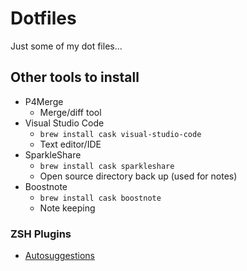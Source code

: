 # Dotfiles

Just some of my dot files...

## Other tools to install

* P4Merge
    * Merge/diff tool
* Visual Studio Code
    * `brew install cask visual-studio-code`
    * Text editor/IDE
* SparkleShare
    * `brew install cask sparkleshare`
    * Open source directory back up (used for notes)
* Boostnote
    * `brew install cask boostnote`
    * Note keeping


### ZSH Plugins

* [Autosuggestions](https://github.com/zsh-users/zsh-autosuggestions#oh-my-zsh)